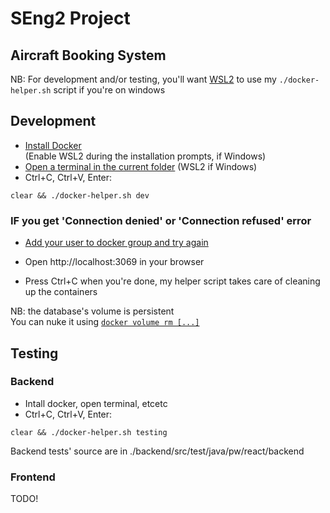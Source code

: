 # SEng2 Project
## Aircraft Booking System
NB: For development and/or testing, you'll want [WSL2](https://learn.microsoft.com/en-us/windows/wsl/install) to use my `./docker-helper.sh` script if you're on windows

## Development
- [Install Docker](https://docs.docker.com/get-docker/)  
(Enable WSL2 during the installation prompts, if Windows)
- [Open a terminal in the current folder](https://www.google.com/search?q=how+to+open+a+terminal+in+current+folder) (WSL2 if Windows)
- Ctrl+C, Ctrl+V, Enter:
```
clear && ./docker-helper.sh dev
```

### IF you get 'Connection denied' or 'Connection refused' error
- [Add your user to docker group and try again](https://stackoverflow.com/a/65240108)

- Open http://localhost:3069 in your browser

- Press Ctrl+C when you're done, my helper script takes care of cleaning up the containers

NB: the database's volume is persistent  
You can nuke it using [`docker volume rm [...]`](https://docs.docker.com/engine/reference/commandline/volume_rm/#description)

## Testing
### Backend
- Intall docker, open terminal, etcetc
- Ctrl+C, Ctrl+V, Enter:
```
clear && ./docker-helper.sh testing
```

Backend tests' source are in ./backend/src/test/java/pw/react/backend

### Frontend
TODO!

